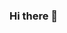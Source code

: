 ### Hi there 👋

<!--
**Marnel0/Marnel0** is a ✨ _special_ ✨ repository because its `README.md` (this file) appears on your GitHub profile.

[Ethereum](https://img.shields.io/badge/Ethereum-3C3C3D?style=for-the-badge&logo=Ethereum&logoColor=white)
-->
